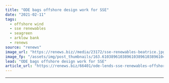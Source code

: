 ```yaml
---
title: "ODE bags offshore design work for SSE"
date: "2021-02-11"
tags: 
  - offshore wind
  - sse renewables
  - seagreen
  - arklow bank
  - renews
source: "renews"
image_url: "https://renews.biz//media/23172/sse-renewables-beatrice.jpg?mode=crop&width=770&heightratio=0.6103896103896103896103896104&slimmage=true"
image_fp: "/assets/img/post_thumbnails/163.6103896103896103896103896104&slimmage=true"
lead: "ODE bags offshore design work for SSE"
article_url: "https://renews.biz/66401/ode-lends-sse-renewables-offshore-design-support/"
---
```


---
